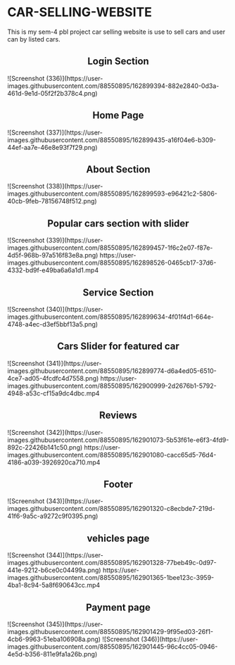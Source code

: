 # CAR-SELLING-WEBSITE
This  is my sem-4 pbl project car selling website is use to sell cars and user can by listed cars.
<h2 align="center"> Login Section </h2>
![Screenshot (336)](https://user-images.githubusercontent.com/88550895/162899394-882e2840-0d3a-461d-9e1d-05f2f2b378c4.png)


<h2 align="center"> Home Page </h2>
![Screenshot (337)](https://user-images.githubusercontent.com/88550895/162899435-a16f04e6-b309-44ef-aa7e-46e8e93f7f29.png)

<h2 align="center"> About Section </h2>
![Screenshot (338)](https://user-images.githubusercontent.com/88550895/162899593-e96421c2-5806-40cb-9feb-78156748f512.png)

<h2 align="center"> Popular cars section with slider </h2>
![Screenshot (339)](https://user-images.githubusercontent.com/88550895/162899457-1f6c2e07-f87e-4d5f-968b-97a516f83e8a.png)
https://user-images.githubusercontent.com/88550895/162898526-0465cb17-37d6-4332-bd9f-e49ba6a6a1d1.mp4

<h2 align="center"> Service Section </h2>
![Screenshot (340)](https://user-images.githubusercontent.com/88550895/162899634-4f01f4d1-664e-4748-a4ec-d3ef5bbf13a5.png)

<h2 align="center"> Cars Slider for featured car  </h2>
![Screenshot (341)](https://user-images.githubusercontent.com/88550895/162899774-d6a4ed05-6510-4ce7-ad05-4fcdfc4d7558.png)
https://user-images.githubusercontent.com/88550895/162900999-2d2676b1-5792-4948-a53c-cf15a9dc4dbc.mp4

<h2 align="center"> Reviews </h2>
![Screenshot (342)](https://user-images.githubusercontent.com/88550895/162901073-5b53f61e-e6f3-4fd9-892c-22426b141c50.png)
https://user-images.githubusercontent.com/88550895/162901080-cacc65d5-76d4-4186-a039-3926920ca710.mp4

<h2 align="center"> Footer </h2>
![Screenshot (343)](https://user-images.githubusercontent.com/88550895/162901320-c8ecbde7-219d-41f6-9a5c-a9272c9f0395.png)

<h2 align="center"> vehicles page </h2>
![Screenshot (344)](https://user-images.githubusercontent.com/88550895/162901328-77beb49c-0d97-441e-9212-b6ce0c04499a.png)
https://user-images.githubusercontent.com/88550895/162901365-1bee123c-3959-4ba1-8c94-5a8f690643cc.mp4

<h2 align="center"> Payment page </h2>
![Screenshot (345)](https://user-images.githubusercontent.com/88550895/162901429-9f95ed03-26f1-4cb6-9963-51eba106908a.png)
![Screenshot (346)](https://user-images.githubusercontent.com/88550895/162901445-96c4cc05-0946-4e5d-b356-811e9fa1a26b.png)
